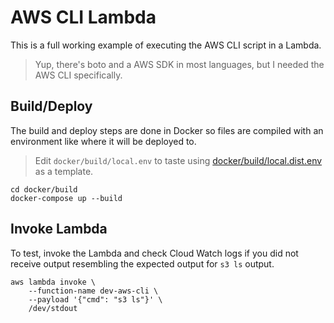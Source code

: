 # AWS CLI Lambda

This is a full working example of executing the AWS CLI script in a Lambda.

> Yup, there's boto and a AWS SDK in most languages, but I needed the AWS CLI specifically.

## Build/Deploy

The build and deploy steps are done in Docker so files are compiled with an environment like where
it will be deployed to.

> Edit `docker/build/local.env` to taste using
  [docker/build/local.dist.env](docker/build/local.dist.env) as a template.

```shell
cd docker/build
docker-compose up --build
```

## Invoke Lambda

To test, invoke the Lambda and check Cloud Watch logs if you did not receive output resembling
the expected output for `s3 ls` output.

```shell
aws lambda invoke \
    --function-name dev-aws-cli \
    --payload '{"cmd": "s3 ls"}' \
    /dev/stdout
```